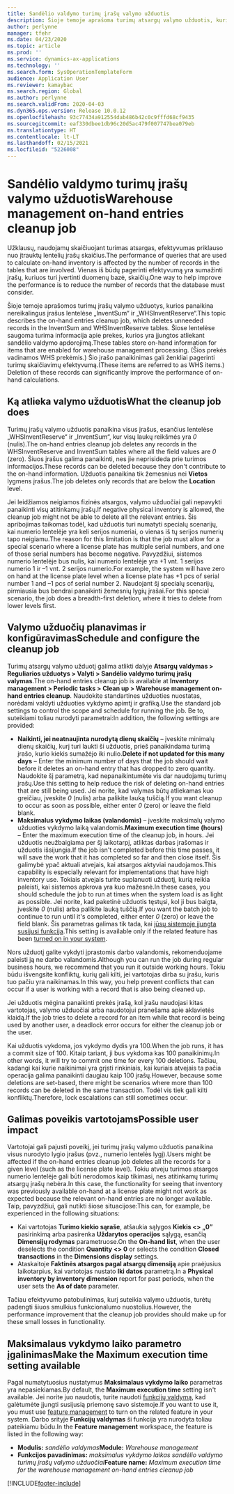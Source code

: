 ```yaml
---
title: Sandėlio valdymo turimų įrašų valymo užduotis
description: Šioje temoje aprašoma turimų atsargų valymo užduotis, kuri padeda pagerinti sistemos efektyvumą nustatant ir naikinant susijusius, bet nereikalingus įrašus.
author: perlynne
manager: tfehr
ms.date: 04/23/2020
ms.topic: article
ms.prod: ''
ms.service: dynamics-ax-applications
ms.technology: ''
ms.search.form: SysOperationTemplateForm
audience: Application User
ms.reviewer: kamaybac
ms.search.region: Global
ms.author: perlynne
ms.search.validFrom: 2020-04-03
ms.dyn365.ops.version: Release 10.0.12
ms.openlocfilehash: 93c77434a912554dab486b42c0c9fffd68cf9435
ms.sourcegitcommit: eaf330dbee1db96c20d5ac479f007747bea079eb
ms.translationtype: HT
ms.contentlocale: lt-LT
ms.lasthandoff: 02/15/2021
ms.locfileid: "5226008"
---
```

# <a name="warehouse-management-on-hand-entries-cleanup-job"></a><span data-ttu-id="b61a0-103">Sandėlio valdymo turimų įrašų valymo užduotis</span><span class="sxs-lookup"><span data-stu-id="b61a0-103">Warehouse management on-hand entries cleanup job</span></span>

<span data-ttu-id="b61a0-104">Užklausų, naudojamų skaičiuojant turimas atsargas, efektyvumas priklauso nuo įtrauktų lentelių įrašų skaičius.</span><span class="sxs-lookup"><span data-stu-id="b61a0-104">The performance of queries that are used to calculate on-hand inventory is affected by the number of records in the tables that are involved.</span></span> <span data-ttu-id="b61a0-105">Vienas iš būdų pagerinti efektyvumą yra sumažinti įrašų, kuriuos turi įvertinti duomenų bazė, skaičių.</span><span class="sxs-lookup"><span data-stu-id="b61a0-105">One way to help improve the performance is to reduce the number of records that the database must consider.</span></span>

<span data-ttu-id="b61a0-106">Šioje temoje aprašomos turimų įrašų valymo užduotys, kurios panaikina nereikalingus įrašus lentelėse „InventSum“ ir „WHSInventReserve“.</span><span class="sxs-lookup"><span data-stu-id="b61a0-106">This topic describes the on-hand entries cleanup job, which deletes unneeded records in the InventSum and WHSInventReserve tables.</span></span> <span data-ttu-id="b61a0-107">Šiose lentelėse saugoma turima informacija apie prekes, kurios yra įjungtos atliekant sandėlio valdymo apdorojimą.</span><span class="sxs-lookup"><span data-stu-id="b61a0-107">These tables store on-hand information for items that are enabled for warehouse management processing.</span></span> <span data-ttu-id="b61a0-108">(Šios prekės vadinamos WHS prekėmis.) Šio įrašo panaikinimas gali ženkliai pagerinti turimų skaičiavimų efektyvumą.</span><span class="sxs-lookup"><span data-stu-id="b61a0-108">(These items are referred to as WHS items.) Deletion of these records can significantly improve the performance of on-hand calculations.</span></span>

## <a name="what-the-cleanup-job-does"></a><span data-ttu-id="b61a0-109">Ką atlieka valymo užduotis</span><span class="sxs-lookup"><span data-stu-id="b61a0-109">What the cleanup job does</span></span>

<span data-ttu-id="b61a0-110">Turimų įrašų valymo užduotis panaikina visus įrašus, esančius lentelėse „WHSInventReserve“ ir „InventSum“, kur visų laukų reikšmės yra *0* (nulis).</span><span class="sxs-lookup"><span data-stu-id="b61a0-110">The on-hand entries cleanup job deletes any records in the WHSInventReserve and InventSum tables where all the field values are *0* (zero).</span></span> <span data-ttu-id="b61a0-111">Šiuos įrašus galima panaikinti, nes jie neprisideda prie turimos informacijos.</span><span class="sxs-lookup"><span data-stu-id="b61a0-111">These records can be deleted because they don't contribute to the on-hand information.</span></span> <span data-ttu-id="b61a0-112">Užduotis panaikina tik žemesnius nei **Vietos** lygmens įrašus.</span><span class="sxs-lookup"><span data-stu-id="b61a0-112">The job deletes only records that are below the **Location** level.</span></span>

<span data-ttu-id="b61a0-113">Jei leidžiamos neigiamos fizinės atsargos, valymo užduočiai gali nepavykti panaikinti visų atitinkamų įrašų.</span><span class="sxs-lookup"><span data-stu-id="b61a0-113">If negative physical inventory is allowed, the cleanup job might not be able to delete all the relevant entries.</span></span> <span data-ttu-id="b61a0-114">Šis apribojimas taikomas todėl, kad užduotis turi numatyti specialų scenarijų, kai numerio lentelėje yra keli serijos numeriai, o vienas iš tų serijos numerių tapo neigiamu.</span><span class="sxs-lookup"><span data-stu-id="b61a0-114">The reason for this limitation is that the job must allow for a special scenario where a license plate has multiple serial numbers, and one of those serial numbers has become negative.</span></span> <span data-ttu-id="b61a0-115">Pavyzdžiui, sistemos numerio lentelėje bus nulis, kai numerio lentelėje yra +1 vnt. 1 serijos numerio 1 ir –1 vnt. 2 serijos numerio.</span><span class="sxs-lookup"><span data-stu-id="b61a0-115">For example, the system will have zero on hand at the license plate level when a license plate has +1 pcs of serial number 1 and –1 pcs of serial number 2.</span></span> <span data-ttu-id="b61a0-116">Naudojant šį specialų scenarijų, pirmiausia bus bendrai panaikinti žemesnių lygių įrašai.</span><span class="sxs-lookup"><span data-stu-id="b61a0-116">For this special scenario, the job does a breadth-first deletion, where it tries to delete from lower levels first.</span></span>

## <a name="schedule-and-configure-the-cleanup-job"></a><span data-ttu-id="b61a0-117">Valymo užduočių planavimas ir konfigūravimas</span><span class="sxs-lookup"><span data-stu-id="b61a0-117">Schedule and configure the cleanup job</span></span>

<span data-ttu-id="b61a0-118">Turimų atsargų valymo užduotį galima atlikti dalyje **Atsargų valdymas \> Reguliarios užduotys \> Valyti \> Sandėlio valdymo turimų įrašų valymas**.</span><span class="sxs-lookup"><span data-stu-id="b61a0-118">The on-hand entries cleanup job is available at **Inventory management \> Periodic tasks \> Clean up \> Warehouse management on-hand entries cleanup**.</span></span> <span data-ttu-id="b61a0-119">Naudokite standartines užduoties nuostatas, norėdami valdyti užduoties vykdymo apimtį ir grafiką.</span><span class="sxs-lookup"><span data-stu-id="b61a0-119">Use the standard job settings to control the scope and schedule for running the job.</span></span> <span data-ttu-id="b61a0-120">Be to, suteikiami toliau nurodyti parametrai:</span><span class="sxs-lookup"><span data-stu-id="b61a0-120">In addition, the following settings are provided:</span></span>

- <span data-ttu-id="b61a0-121">**Naikinti, jei neatnaujinta nurodytą dienų skaičių** – įveskite minimalų dienų skaičių, kurį turi laukti ši užduotis, prieš panaikindama turimą įrašo, kurio kiekis sumažėjo iki nulio.</span><span class="sxs-lookup"><span data-stu-id="b61a0-121">**Delete if not updated for this many days** – Enter the minimum number of days that the job should wait before it deletes an on-hand entry that has dropped to zero quantity.</span></span> <span data-ttu-id="b61a0-122">Naudokite šį parametrą, kad nepanaikintumėte vis dar naudojamų turimų įrašų.</span><span class="sxs-lookup"><span data-stu-id="b61a0-122">Use this setting to help reduce the risk of deleting on-hand entries that are still being used.</span></span> <span data-ttu-id="b61a0-123">Jei norite, kad valymas būtų atliekamas kuo greičiau, įveskite *0* (nulis) arba palikite lauką tuščią.</span><span class="sxs-lookup"><span data-stu-id="b61a0-123">If you want cleanup to occur as soon as possible, either enter *0* (zero) or leave the field blank.</span></span>
- <span data-ttu-id="b61a0-124">**Maksimalus vykdymo laikas (valandomis)** – įveskite maksimalų valymo užduoties vykdymo laiką valandomis.</span><span class="sxs-lookup"><span data-stu-id="b61a0-124">**Maximum execution time (hours)** – Enter the maximum execution time of the cleanup job, in hours.</span></span> <span data-ttu-id="b61a0-125">Jei užduotis neužbaigiama per šį laikotarpį, atliktas darbas įrašomas ir užduotis išsijungia.</span><span class="sxs-lookup"><span data-stu-id="b61a0-125">If the job isn't completed before this time passes, it will save the work that it has completed so far and then close itself.</span></span> <span data-ttu-id="b61a0-126">Šis galimybė ypač aktuali atvejais, kai atsargos aktyviai naudojamos.</span><span class="sxs-lookup"><span data-stu-id="b61a0-126">This capability is especially relevant for implementations that have high inventory use.</span></span> <span data-ttu-id="b61a0-127">Tokiais atvejais turite suplanuoti užduotį, kurią reikia paleisti, kai sistemos apkrova yra kuo mažesnė.</span><span class="sxs-lookup"><span data-stu-id="b61a0-127">In these cases, you should schedule the job to run at times when the system load is as light as possible.</span></span> <span data-ttu-id="b61a0-128">Jei norite, kad paketinė užduotis tęstųsi, kol ji bus baigta, įveskite *0* (nulis) arba palikite lauką tuščią.</span><span class="sxs-lookup"><span data-stu-id="b61a0-128">If you want the batch job to continue to run until it's completed, either enter *0* (zero) or leave the field blank.</span></span> <span data-ttu-id="b61a0-129">Šis parametras galimas tik tada, kai [jūsų sistemoje įjungta susijusi funkcija](#max-execution-time).</span><span class="sxs-lookup"><span data-stu-id="b61a0-129">This setting is available only if the related feature has been [turned on in your system](#max-execution-time).</span></span>

<span data-ttu-id="b61a0-130">Nors užduotį galite vykdyti įprastomis darbo valandomis, rekomenduojame paleisti ją ne darbo valandomis.</span><span class="sxs-lookup"><span data-stu-id="b61a0-130">Although you can run the job during regular business hours, we recommend that you run it outside working hours.</span></span> <span data-ttu-id="b61a0-131">Tokiu būdu išvengsite konfliktų, kurių gali kilti, jei vartotojas dirba su įrašu, kuris tuo pačiu yra naikinamas.</span><span class="sxs-lookup"><span data-stu-id="b61a0-131">In this way, you help prevent conflicts that can occur if a user is working with a record that is also being cleaned up.</span></span>

<span data-ttu-id="b61a0-132">Jei užduotis mėgina panaikinti prekės įrašą, kol įrašu naudojasi kitas vartotojas, valymo užduočiai arba naudotojui pranešama apie aklavietės klaidą.</span><span class="sxs-lookup"><span data-stu-id="b61a0-132">If the job tries to delete a record for an item while that record is being used by another user, a deadlock error occurs for either the cleanup job or the user.</span></span>

<span data-ttu-id="b61a0-133">Kai užduotis vykdoma, jos vykdymo dydis yra 100.</span><span class="sxs-lookup"><span data-stu-id="b61a0-133">When the job runs, it has a commit size of 100.</span></span> <span data-ttu-id="b61a0-134">Kitaip tariant, ji bus vykdoma kas 100 panaikinimų.</span><span class="sxs-lookup"><span data-stu-id="b61a0-134">In other words, it will try to commit one time for every 100 deletions.</span></span> <span data-ttu-id="b61a0-135">Tačiau, kadangi kai kurie naikinimai yra grįsti rinkiniais, kai kuriais atvejais ta pačia operacija galima panaikinti daugiau kaip 100 įrašų.</span><span class="sxs-lookup"><span data-stu-id="b61a0-135">However, because some deletions are set-based, there might be scenarios where more than 100 records can be deleted in the same transaction.</span></span> <span data-ttu-id="b61a0-136">Todėl vis tiek gali kilti konfliktų.</span><span class="sxs-lookup"><span data-stu-id="b61a0-136">Therefore, lock escalations can still sometimes occur.</span></span>

## <a name="possible-user-impact"></a><span data-ttu-id="b61a0-137">Galimas poveikis vartotojams</span><span class="sxs-lookup"><span data-stu-id="b61a0-137">Possible user impact</span></span>

<span data-ttu-id="b61a0-138">Vartotojai gali pajusti poveikį, jei turimų įrašų valymo užduotis panaikina visus nurodyto lygio įrašus (pvz., numerio lentelės lygį).</span><span class="sxs-lookup"><span data-stu-id="b61a0-138">Users might be affected if the on-hand entries cleanup job deletes all the records for a given level (such as the license plate level).</span></span> <span data-ttu-id="b61a0-139">Tokiu atveju turimos atsargos numerio lentelėje gali būti nerodomos kaip tikimasi, nes atitinkamų turimų atsargų įrašų nebėra.</span><span class="sxs-lookup"><span data-stu-id="b61a0-139">In this case, the functionality for seeing that inventory was previously available on-hand at a license plate might not work as expected because the relevant on-hand entries are no longer available.</span></span> <span data-ttu-id="b61a0-140">Taip, pavyzdžiui, gali nutikti šiose situacijose:</span><span class="sxs-lookup"><span data-stu-id="b61a0-140">This can, for example, be experienced in the following situations:</span></span>

- <span data-ttu-id="b61a0-141">Kai vartotojas **Turimo kiekio sąraše**, atšaukia sąlygos **Kiekis \<\> „0”** pasirinkimą arba pasirenka **Uždarytos operacijos** sąlygą, esančią **Dimensijų rodymas** parametruose.</span><span class="sxs-lookup"><span data-stu-id="b61a0-141">On the **On-hand list**, when the user deselects the condition **Quantity \<\> 0** or selects the condition **Closed transactions** in the **Dimensions display** settings.</span></span>
- <span data-ttu-id="b61a0-142">Ataskaitoje **Faktinės atsargos pagal atsargų dimensiją** apie praėjusius laikotarpius, kai vartotojas nustato **Iki datos** parametrą.</span><span class="sxs-lookup"><span data-stu-id="b61a0-142">In a **Physical inventory by inventory dimension** report for past periods, when the user sets the **As of date** parameter.</span></span>

<span data-ttu-id="b61a0-143">Tačiau efektyvumo patobulinimas, kurį suteikia valymo užduotis, turėtų padengti šiuos smulkius funkcionalumo nuostolius.</span><span class="sxs-lookup"><span data-stu-id="b61a0-143">However, the performance improvement that the cleanup job provides should make up for these small losses in functionality.</span></span>

## <a name="make-the-maximum-execution-time-setting-available"></a><a name="max-execution-time"></a><span data-ttu-id="b61a0-144">Maksimalaus vykdymo laiko parametro įgalinimas</span><span class="sxs-lookup"><span data-stu-id="b61a0-144">Make the Maximum execution time setting available</span></span>

<span data-ttu-id="b61a0-145">Pagal numatytuosius nustatymus **Maksimalaus vykdymo laiko** parametras yra nepasiekiamas.</span><span class="sxs-lookup"><span data-stu-id="b61a0-145">By default, the **Maximum execution time** setting isn't available.</span></span> <span data-ttu-id="b61a0-146">Jei norite juo naudotis, turite naudoti [funkcijų valdymą](../../fin-ops-core/fin-ops/get-started/feature-management/feature-management-overview.md), kad galėtumėte įjungti susijusią priemonę savo sistemoje.</span><span class="sxs-lookup"><span data-stu-id="b61a0-146">If you want to use it, you must use [feature management](../../fin-ops-core/fin-ops/get-started/feature-management/feature-management-overview.md) to turn on the related feature in your system.</span></span> <span data-ttu-id="b61a0-147">Darbo srityje **Funkcijų valdymas** ši funkcija yra nurodyta toliau pateikiamu būdu.</span><span class="sxs-lookup"><span data-stu-id="b61a0-147">In the **Feature management** workspace, the feature is listed in the following way:</span></span>

- <span data-ttu-id="b61a0-148">**Modulis:** *sandėlio valdymas*</span><span class="sxs-lookup"><span data-stu-id="b61a0-148">**Module:** *Warehouse management*</span></span>
- <span data-ttu-id="b61a0-149">**Funkcijos pavadinimas:** *maksimalus vykdymo laikas sandėlio valdymo turimų įrašų valymo užduočiai*</span><span class="sxs-lookup"><span data-stu-id="b61a0-149">**Feature name:** *Maximum execution time for the warehouse management on-hand entries cleanup job*</span></span>


[!INCLUDE[footer-include](../../includes/footer-banner.md)]
